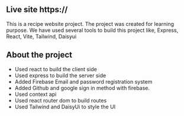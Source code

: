 ## Live site https://

This is a recipe website project. The project was created for learning purpose. We have used several tools to build this project like, Express, React, Vite, Tailwind, Daisyui

## About the project

- Used react to build the client side
- Used express to build the server side
- Added Firebase Email and password registration system
- Added Github and google sign in method with firebase.
- Used context api
- Used react router dom to build routes
- Used Tailwind and DaisyUi to style the UI
